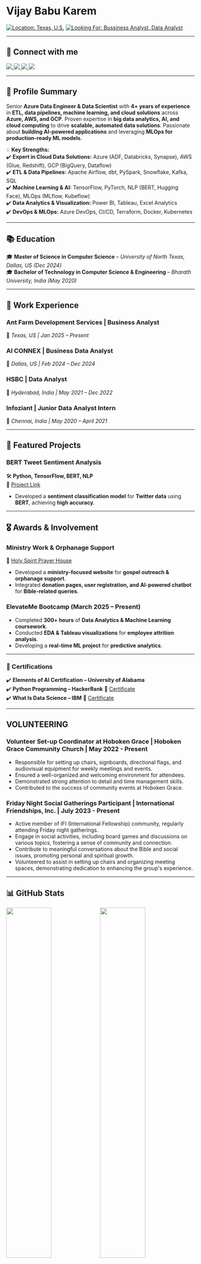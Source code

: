 # Vijay Babu Karem

<p align="left">
  <a href="#"><img src="https://img.shields.io/badge/LOCATION-NEW_JERSEY,_U.S.-0057B7?style=for-the-badge&logo=map-pin&logoColor=white" alt="Location: Texas, U.S."/></a>
  <a href="#"><img src="https://img.shields.io/badge/LOOKING_FOR-BUSSINESS_ANALYST,_DATA_ANALYST-4CAF50?style=for-the-badge&logo=search&logoColor=white" alt="Looking For: Bussiness Analyst, Data Analyst"/></a>
</p>

---

## 👋 **Connect with me**
<p align="left">
  <a href="mailto:karemvijay2000@gmail.com" target="_blank">
    <img src="https://img.shields.io/badge/EMAIL-karemvijay2000@GMAIL.COM-8E44AD?style=for-the-badge&logo=gmail&logoColor=white"/>
  </a>
  <a href="tel:+19409775559" target="_blank">
    <img src="https://img.shields.io/badge/MOBILE-%2B1%20940%20977%205559-FF5733?style=for-the-badge&logo=phone&logoColor=white"/>
  </a>
  <a href="https://github.com/Bensonmoses?tab=repositories" target="_blank">
    <img src="https://img.shields.io/badge/GITHUB-181717?style=for-the-badge&logo=github&logoColor=white"/>
  </a>
  <a href="https://www.linkedin.com/in/vijay-babu-karem-1a76b2245/" target="_blank">
    <img src="https://img.shields.io/badge/LINKEDIN-0077B5?style=for-the-badge&logo=linkedin&logoColor=white"/>
  </a>
</p>


---

## **🚀 Profile Summary**
Senior **Azure Data Engineer & Data Scientist** with **4+ years of experience** in **ETL, data pipelines, machine learning, and cloud solutions** across **Azure, AWS, and GCP**. Proven expertise in **big data analytics, AI, and cloud computing** to drive **scalable, automated data solutions**. Passionate about **building AI-powered applications** and leveraging **MLOps for production-ready ML models**.

💡 **Key Strengths:**  
✔️ **Expert in Cloud Data Solutions:** Azure (ADF, Databricks, Synapse), AWS (Glue, Redshift), GCP (BigQuery, Dataflow)  
✔️ **ETL & Data Pipelines:** Apache Airflow, dbt, PySpark, Snowflake, Kafka, SQL  
✔️ **Machine Learning & AI:** TensorFlow, PyTorch, NLP (BERT, Hugging Face), MLOps (MLflow, Kubeflow)  
✔️ **Data Analytics & Visualization:** Power BI, Tableau, Excel Analytics  
✔️ **DevOps & MLOps:** Azure DevOps, CI/CD, Terraform, Docker, Kubernetes  

---

## **📚 Education**
🎓 **Master of Science in Computer Science** – *University of North Texas, Dallas, US (Dec 2024)*  
🎓 **Bachelor of Technology in Computer Science & Engineering** – *Bharath University, India (May 2020)*  

---

## **💼 Work Experience**

### **Ant Farm Development Services | Business Analyst**  
📍 *Texas, US | Jan 2025 – Present*  


### **AI CONNEX | Business Data Analyst**  
📍 *Dallas, US | Feb 2024 – Dec 2024*  
  

### **HSBC | Data Analyst**  
📍 *Hyderabad, India | May 2021 – Dec 2022*  

### **Infoziant | Junior Data Analyst Intern**
📍 *Chennai, India | May 2020 – April 2021*  


---

## **🔬 Featured Projects**
### **BERT Tweet Sentiment Analysis**  
🛠️ **Python, TensorFlow, BERT, NLP**  
🔗 [Project Link](https://github.com/Bensonmoses/BERTweetSent-Deep-Sentiment-Dive-with-tweets)  
- Developed a **sentiment classification model** for **Twitter data** using **BERT**, achieving **high accuracy**.  

---

## **🎖️ Awards & Involvement**
### **Ministry Work & Orphanage Support**  
🔗 [Holy Spirit Prayer House](https://holyspiritprayerhouse.com/)  
- Developed a **ministry-focused website** for **gospel outreach & orphanage support**.  
- Integrated **donation pages, user registration, and AI-powered chatbot** for **Bible-related queries**.  

### **ElevateMe Bootcamp (March 2025 – Present)**  
- Completed **300+ hours** of **Data Analytics & Machine Learning coursework**.  
- Conducted **EDA & Tableau visualizations** for **employee attrition analysis**.  
- Developing a **real-time ML project** for **predictive analytics**.  

---

### **📜 Certifications**
✔️ **Elements of AI Certification – University of Alabama**  
✔️ **Python Programming – HackerRank** 🔗 [Certificate](https://www.hackerrank.com/certificates/8fe79bd41d2c)  
✔️ **What Is Data Science – IBM** 🔗 [Certificate](https://coursera.org/share/f77c4e9a14d533f71fd8ee98242b2614)  

---

## VOLUNTEERING

### Volunteer Set-up Coordinator at Hoboken Grace | Hoboken Grace Community Church | May 2022 - Present
- Responsible for setting up chairs, signboards, directional flags, and audiovisual equipment for weekly meetings and events.
- Ensured a well-organized and welcoming environment for attendees.
- Demonstrated strong attention to detail and time management skills.
- Contributed to the success of community events at Hoboken Grace.

### Friday Night Social Gatherings Participant | International Friendships, Inc. | July 2023 - Present
- Active member of IFI (International Fellowship) community, regularly attending Friday night gatherings.
- Engage in social activities, including board games and discussions on various topics, fostering a sense of community and connection.
- Contribute to meaningful conversations about the Bible and social issues, promoting personal and spiritual growth.
- Volunteered to assist in setting up chairs and organizing meeting spaces, demonstrating dedication to enhancing the group's experience.

---

## **📊 GitHub Stats**
<p align="left">
  <img src="https://github-readme-stats.vercel.app/api?username=Bensonmoses&show_icons=true&theme=tokyonight" width="49%">
  <img src="https://github-readme-streak-stats.herokuapp.com/?user=Bensonmoses&theme=tokyonight" width="49%">
</p>
